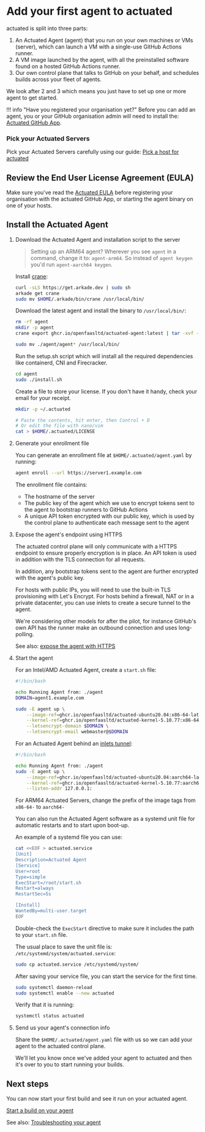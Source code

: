 # Add your first agent to actuated

actuated is split into three parts:

1. An Actuated Agent (agent) that you run on your own machines or VMs (server), which can launch a VM with a single-use GitHub Actions runner.
2. A VM image launched by the agent, with all the preinstalled software found on a hosted GitHub Actions runner.
3. Our own control plane that talks to GitHub on your behalf, and schedules builds across your fleet of agents.

We look after 2 and 3 which means you just have to set up one or more agent to get started.

!!! info "Have you registered your organisation yet?"
    Before you can add an agent, you or your GitHub organisation admin will need to install the: [Actuated GitHub App](register).

### Pick your Actuated Servers

Pick your Actuated Servers carefully using our guide: [Pick a host for actuated](/provision-server)

## Review the End User License Agreement (EULA)

Make sure you've read the [Actuated EULA](https://github.com/self-actuated/actuated/blob/master/EULA.md) before registering your organisation with the actuated GitHub App, or starting the agent binary on one of your hosts.

## Install the Actuated Agent

1. Download the Actuated Agent and installation script to the server

    > Setting up an ARM64 agent? Wherever you see `agent` in a command, change it to: `agent-arm64`. So instead of `agent keygen` you'd run `agent-aarch64 keygen`.

    Install [crane](https://github.com/google/go-containerregistry/releases):

    ```bash
    curl -sLS https://get.arkade.dev | sudo sh
    arkade get crane
    sudo mv $HOME/.arkade/bin/crane /usr/local/bin/
    ```

    Download the latest agent and install the binary to `/usr/local/bin/`:

    ```bash
    rm -rf agent
    mkdir -p agent
    crane export ghcr.io/openfaasltd/actuated-agent:latest | tar -xvf - -C ./agent

    sudo mv ./agent/agent* /usr/local/bin/
    ```

    Run the setup.sh script which will install all the required dependencies like containerd, CNI and Firecracker.

    ```bash
    cd agent
    sudo ./install.sh
    ```

    Create a file to store your license. If you don't have it handy, check your email for your receipt.

    ```bash
    mkdir -p ~/.actuated

    # Paste the contents, hit enter, then Control + D
    # Or edit the file with nano/vim
    cat > $HOME/.actuated/LICENSE
    ```

2. Generate your enrollment file

    You can generate an enrollment file at `$HOME/.actuated/agent.yaml` by running:

    ```bash
    agent enroll --url https://server1.example.com
    ```

    The enrollment file contains:

    * The hostname of the server
    * The public key of the agent which we use to encrypt tokens sent to the agent to bootstrap runners to GitHub Actions
    * A unique API token encrypted with our public key, which is used by the control plane to authenticate each message sent to the agent

4. Expose the agent's endpoint using HTTPS

    The actuated control plane will only communicate with a HTTPS endpoint to ensure properly encryption is in place. An API token is used in addition with the TLS connection for all requests.

    In addition, any bootstrap tokens sent to the agent are further encrypted with the agent's public key.

    For hosts with public IPs, you will need to use the built-in TLS provisioning with Let's Encrypt. For hosts behind a firewall, NAT or in a private datacenter, you can use inlets to create a secure tunnel to the agent.

    We're considering other models for after the pilot, for instance GitHub's own API has the runner make an outbound connection and uses long-polling.

    See also: [expose the agent with HTTPS](/expose-agent/)

5. Start the agent

    For an Intel/AMD Actuated Agent, create a `start.sh` file:

    ```bash
    #!/bin/bash

    echo Running Agent from: ./agent
    DOMAIN=agent1.example.com

    sudo -E agent up \
        --image-ref=ghcr.io/openfaasltd/actuated-ubuntu20.04:x86-64-latest \
        --kernel-ref=ghcr.io/openfaasltd/actuated-kernel-5.10.77:x86-64-latest \
        --letsencrypt-domain $DOMAIN \
        --letsencrypt-email webmaster@$DOMAIN
    ```

    For an Actuated Agent behind an [inlets tunnel](https://inlets.dev):

    ```bash
    #!/bin/bash

    echo Running Agent from: ./agent
    sudo -E agent up \
        --image-ref=ghcr.io/openfaasltd/actuated-ubuntu20.04:aarch64-latest \
        --kernel-ref=ghcr.io/openfaasltd/actuated-kernel-5.10.77:aarch64-latest \
        --listen-addr 127.0.0.1:
    ```

    For ARM64 Actuated Servers, change the prefix of the image tags from `x86-64-` to `aarch64-`

    You can also run the Actuated Agent software as a systemd unit file for automatic restarts and to start upon boot-up.

    An example of a systemd file you can use:

    ```bash
    cat <<EOF > actuated.service
    [Unit]
    Description=Actuated Agent
    [Service]
    User=root
    Type=simple
    ExecStart=/root/start.sh
    Restart=always
    RestartSec=5s

    [Install]
    WantedBy=multi-user.target
    EOF
    ```
    Double-check the `ExecStart` directive to make sure it includes the path to your `start.sh` file.
    
    The usual place to save the unit file is: `/etc/systemd/system/actuated.service`:

    ```bash
    sudo cp actuated.service /etc/systemd/system/
    ```

    After saving your service file, you can start the service for the first time.

    ```bash
    sudo systemctl daemon-reload
    sudo systemctl enable --now actuated
    ```

    Verify that it is running:

    ```bash
    systemctl status actuated
    ```

6. Send us your agent's connection info

    Share the `$HOME/.actuated/agent.yaml` file with us so we can add your agent to the actuated control plane.

    We'll let you know once we've added your agent to actuated and then it's over to you to start running your builds.

## Next steps

You can now start your first build and see it run on your actuated agent.

[Start a build on your agent](/test-build)

See also: [Troubleshooting your agent](/troubleshooting)
